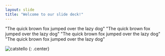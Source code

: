 ```yaml
---
layout: slide
title: "Welcome to our slide deck!"
---
```


"The quick brown fox jumped over the lazy dog"
"The quick brown fox jumped over the lazy dog"
"The quick brown fox jumped over the lazy dog"
"The quick brown fox jumped over the lazy dog"


![catstello](https://octodex.github.com/images/catstello.png)
{: .center}
